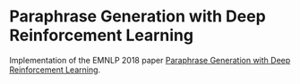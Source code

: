 # Paraphrase Generation with Deep Reinforcement Learning
Implementation of the EMNLP 2018 paper [Paraphrase Generation with Deep Reinforcement Learning](https://arxiv.org/pdf/1711.00279.pdf).
